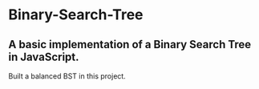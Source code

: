 # Binary-Search-Tree

## A basic implementation of a Binary Search Tree in JavaScript.

Built a balanced BST in this project. 

